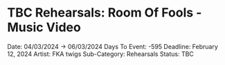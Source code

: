 # TBC Rehearsals: Room Of Fools - Music Video

Date: 04/03/2024 → 06/03/2024
Days To Event: -595
Deadline: February 12, 2024
Artist: FKA twigs
Sub-Category: Rehearsals
Status: TBC